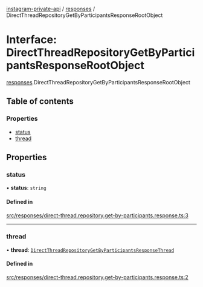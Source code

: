 [instagram-private-api](../../README.md) / [responses](../../modules/responses.md) / DirectThreadRepositoryGetByParticipantsResponseRootObject

# Interface: DirectThreadRepositoryGetByParticipantsResponseRootObject

[responses](../../modules/responses.md).DirectThreadRepositoryGetByParticipantsResponseRootObject

## Table of contents

### Properties

- [status](DirectThreadRepositoryGetByParticipantsResponseRootObject.md#status)
- [thread](DirectThreadRepositoryGetByParticipantsResponseRootObject.md#thread)

## Properties

### status

• **status**: `string`

#### Defined in

[src/responses/direct-thread.repository.get-by-participants.response.ts:3](https://github.com/Nerixyz/instagram-private-api/blob/b3351b9/src/responses/direct-thread.repository.get-by-participants.response.ts#L3)

___

### thread

• **thread**: [`DirectThreadRepositoryGetByParticipantsResponseThread`](DirectThreadRepositoryGetByParticipantsResponseThread.md)

#### Defined in

[src/responses/direct-thread.repository.get-by-participants.response.ts:2](https://github.com/Nerixyz/instagram-private-api/blob/b3351b9/src/responses/direct-thread.repository.get-by-participants.response.ts#L2)
